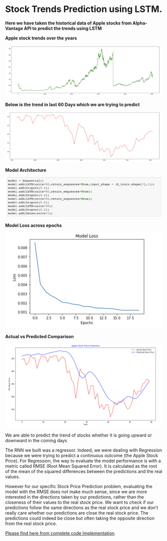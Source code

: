 # Stock Trends Prediction using LSTM.

**Here we have taken the historical data of Apple stocks from Alpha-Vantage API to predict the trends using LSTM** 

**Apple stock trends over the years**

![Screenshot from Code](../.gitbook/assets/screenshot-2020-04-24-at-10.18.08.png)

**Below is the trend in last 60 Days which we are trying to predict**

![Screenshot from Code](../.gitbook/assets/screenshot-2020-04-24-at-10.20.50.png)

**Model Architecture**

![](../.gitbook/assets/screenshot-2020-04-24-at-10.22.21.png)

**Model Loss across epochs**

![](../.gitbook/assets/screenshot-2020-04-24-at-10.24.51.png)

**Actual vs Predicted Comparison**

![](../.gitbook/assets/screenshot-2020-04-24-at-10.25.44.png)

We are able to predict the trend of stocks whether it is going upward or downward in the coming days

  
The RNN we built was a regressor. Indeed, we were dealing with Regression because we were trying to predict a continuous outcome \(the Apple Stock Price\). For Regression, the way to evaluate the model performance is with a metric called RMSE \(Root Mean Squared Error\). It is calculated as the root of the mean of the squared differences between the predictions and the real values.

However for our specific Stock Price Prediction problem, evaluating the model with the RMSE does not make much sense, since we are more interested in the directions taken by our predictions, rather than the closeness of their values to the real stock price. We want to check if our predictions follow the same directions as the real stock price and we don’t really care whether our predictions are close the real stock price. The predictions could indeed be close but often taking the opposite direction from the real stock price.

[Please find here from complete code Implementation](https://github.com/ikyath/RNN_Introduction_Fundamentals/blob/master/StockPrediction_LSTM.ipynb).

